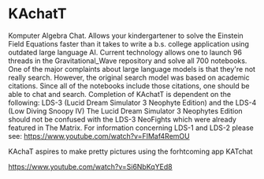 # KAchatT
Komputer Algebra Chat.  Allows your kindergartener to solve the Einstein Field Equations faster than it takes to write a b.s. college application using outdated large language AI.
Current technology allows one to launch 96 threads in the Gravitational_Wave repository and solve all 700 notebooks.  One of the major complaints about large language models is that they're not really search.  However, the original search model was based on academic citations.   Since all of the notebooks include those citations, one should be able to chat and search.
Completion of KAchatT is dependent on the following:  LDS-3 (Lucid Dream Simulator 3 Neophyte Edition) and the LDS-4 (Low Diving Snoopy IV)
The Lucid Dream Simulator 3 Neophytes Edition should not be confused with the LDS-3 NeoFights which were already featured in The Matrix.
For information concerning LDS-1 and LDS-2 please see:
https://www.youtube.com/watch?v=FIMaf4RemOU

KAchaT aspires to make pretty pictures using the forhtcoming app KATchat

https://www.youtube.com/watch?v=Si6NbKqYEd8
